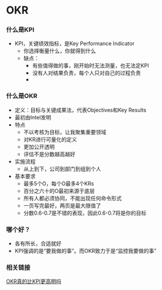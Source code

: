 OKR
==================

### 什么是KPI
* KPI，关键绩效指标，是Key Performance Indicator
  - 你选择衡量什么，你就得到什么
  - 缺点：
    - 有些值得做的事，刚开始时无法测量，也无法定KPI
    - 没有人对结果负责，每个人只对自己的过程负责
    - 


### 什么是OKR
* 定义：目标与关键成果法，代表Objectives和Key Results
* 最初由Intel发明
* 特点
  - 不以考核为目标，让我聚集重要领域
  - 对KR进行可量化的定义
  - 更加公开透明
  - 评估不是分数越高越好
* 实施流程
  - 从上到下，公司到部门到组到个人
* 基本要求
  - 最多5个O，每个O最多4个KRs
  - 百分之六十的O最初来源于底层
  - 所有人都必须协同，不能出现任何命令形式
  - 一页写完最好，两页是最大限值了
  - 分数0.6-0.7是不错的表现，因此0.6-0.7将是你的目标
    
  
### 哪个好？
* 各有所长，合适就好
* KPI强调的是“要我做的事”。而OKR致力于是“监控我要做的事”


### 相关链接

[OKR真的比KPI更高明吗](http://mp.weixin.qq.com/s?__biz=MzA5MzI1MjEyNQ==&mid=206752947&idx=4&sn=2f064e2fa68da32d7caab238c5c75fd6&scene=1&srcid=1017fIZ627hAZQKWYmUUupgO&from=groupmessage&isappinstalled=0#rd)

